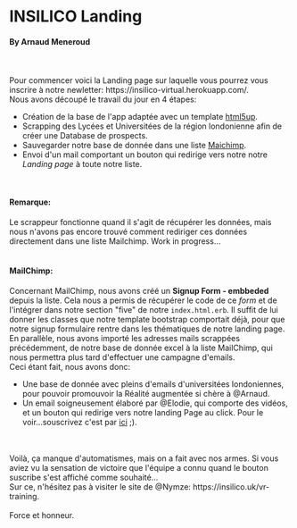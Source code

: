 # INSILICO Landing
#### By Arnaud Meneroud
<br/>
<br/>
Pour commencer voici la Landing page sur laquelle vous pourrez vous inscrire à notre newletter:  https://insilico-virtual.herokuapp.com/. 
<br/>
Nous avons découpé le travail du jour en 4 étapes:

* Création de la base de l'app adaptée avec un template [html5up](https://html5up.net/).
* Scrapping des Lycées et Universitées de la région londonienne afin de créer une Database de prospects.
* Sauvegarder notre base de donnée dans une liste [Maichimp](https://us17.admin.mailchimp.com/).
* Envoi d'un mail comportant un bouton qui redirige vers notre notre *Landing page* à toute notre liste.
<br/>

#### Remarque:
Le scrappeur fonctionne quand il s'agit de récupérer les données, mais nous n'avons pas encore trouvé comment rediriger ces données directement dans une liste Mailchimp. Work in progress...<br/>
<br/>
#### MailChimp:
Concernant MailChimp, nous avons créé un **Signup Form - embbeded** depuis la liste. Cela nous a permis de récupérer le code de ce *form* et de l'intégrer dans notre section "five" de notre `index.html.erb`. 
Il suffit de lui donner les classes que notre template bootstrap comportait déjà, pour que notre signup formulaire rentre dans les thématiques de notre landing page.
<br/>
En parallèle, nous avons importé les adresses mails scrappées précédemment, de notre base de donnée excel à la liste MailChimp, qui nous permettra plus tard d'effectuer une campagne d'emails.<br/>
Ceci étant fait, nous avons donc:
* Une base de donnée avec pleins d'emails d'universitées londoniennes, pour pouvoir promouvoir la Réalité augmentée si chère à @Arnaud.
* Un email soigneusement élaboré par @Elodie, qui comporte des vidéos, et un bouton qui redirige vers notre landing Page au click. Pour le voir...souscrivez c'est par [ici](https://damp-thicket-67928.herokuapp.com/) ;).
<br/>
<br/>
Voilà, ça manque d'automatismes, mais on a fait avec nos armes. Si vous aviez vu la sensation de victoire que l'équipe a connu quand le bouton suscribe s'est affiché comme souhaité...<br/>
Sur ce, n'hésitez pas à visiter le site de @Nymze: https://insilico.uk/vr-training.
<br/>
<br/>
Force et honneur.


